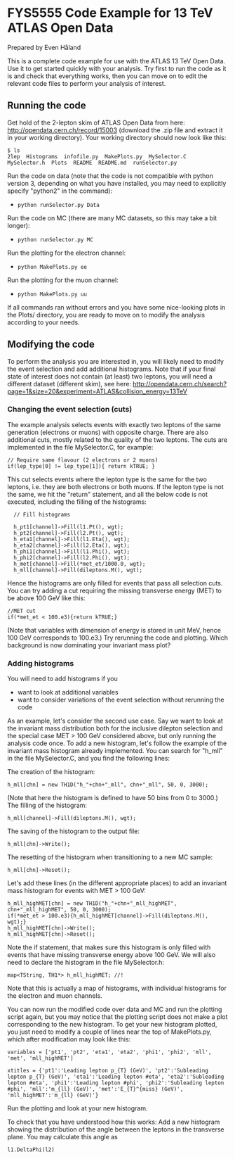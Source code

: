 # FYS5555 Code Example for 13 TeV ATLAS Open Data

Prepared by Even Håland

This is a complete code example for use with the ATLAS 13 TeV Open Data. Use it to
get started quickly with your analysis. Try first to run the code as it is and check
that everything works, then you can move on to edit the relevant code files to
perform your analysis of interest.

## Running the code

Get hold of the 2-lepton skim of ATLAS Open Data from here: http://opendata.cern.ch/record/15003
(download the .zip file and extract it in your working directory). Your working directory should now look
like this:
```
$ ls
2lep  Histograms  infofile.py  MakePlots.py  MySelector.C  MySelector.h  Plots  README  README.md  runSelector.py
```
Run the code on data (note that the code is not compatible with python version 3, depending on what you have installed, you may need to explicitly specify "python2" in the command):
- `python runSelector.py Data`

Run the code on MC (there are many MC datasets, so this may take a bit longer):
- `python runSelector.py MC`

Run the plotting for the electron channel:
- `python MakePlots.py ee`

Run the plotting for the muon channel:
- `python MakePlots.py uu`

If all commands ran without errors and you have some nice-looking plots in the Plots/ directory, you are
ready to move on to modify the analysis according to your needs.

## Modifying the code

To perform the analysis you are interested in, you will likely need to modify the event selection and
add additional histograms. Note that if your final state of interest does not contain (at least) two
leptons, you will need a different dataset (different skim), see here:
http://opendata.cern.ch/search?page=1&size=20&experiment=ATLAS&collision_energy=13TeV

### Changing the event selection (cuts)

The example analysis selects events with exactly two leptons of the same generation (electrons or muons)
with opposite charge. There are also additional cuts, mostly related to the quality of the two
leptons. The cuts are implemented in the file MySelector.C, for example:
```
// Require same flavour (2 electrons or 2 muons)
if(lep_type[0] != lep_type[1]){ return kTRUE; } 
```
This cut selects events where the lepton type is the same for the two leptons, i.e. they are both
electrons or both muons. If the lepton type is not the same, we hit the "return" statement, and
all the below code is not executed, including the filling of the histograms:
```
  // Fill histograms

  h_pt1[channel]->Fill(l1.Pt(), wgt); 
  h_pt2[channel]->Fill(l2.Pt(), wgt); 
  h_eta1[channel]->Fill(l1.Eta(), wgt); 
  h_eta2[channel]->Fill(l2.Eta(), wgt); 
  h_phi1[channel]->Fill(l1.Phi(), wgt); 
  h_phi2[channel]->Fill(l2.Phi(), wgt); 
  h_met[channel]->Fill(*met_et/1000.0, wgt); 
  h_mll[channel]->Fill(dileptons.M(), wgt);

```
Hence the histograms are only filled for events that pass all selection cuts. You can try adding
a cut requiring the missing transverse energy (MET) to be above 100 GeV like this:
```
//MET cut
if(*met_et < 100.e3){return kTRUE;}
```
(Note that variables with dimension of energy is stored in unit MeV, hence 100 GeV corresponds to 100.e3.)
Try rerunning the code and plotting. Which background is now dominating your invariant mass plot?

### Adding histograms

You will need to add histograms if you
- want to look at additional variables
- want to consider variations of the event selection without rerunning the code

As an example, let's consider the second use case. Say we want to look at the invariant mass distribution
both for the inclusive dilepton selection and the special case MET > 100 GeV considered above, but only
running the analysis code once. To add a new histogram, let's follow the example of the invariant mass
histogram already implemented. You can search for "h_mll" in the file MySelector.C, and you find the
following lines:

The creation of the histogram:
```
h_mll[chn] = new TH1D("h_"+chn+"_mll", chn+"_mll", 50, 0, 3000); 
```
(Note that here the histogram is defined to have 50 bins from 0 to 3000.)
The filling of the histogram:
```
h_mll[channel]->Fill(dileptons.M(), wgt);
```
The saving of the histogram to the output file:
```
h_mll[chn]->Write();
```
The resetting of the histogram when transitioning to a new MC sample:
```
h_mll[chn]->Reset();
```

Let's add these lines (in the different appropriate places) to add an invariant
mass histogram for events with MET > 100 GeV:
```
h_mll_highMET[chn] = new TH1D("h_"+chn+"_mll_highMET", chn+"_mll_highMET", 50, 0, 3000);
if(*met_et > 100.e3){h_mll_highMET[channel]->Fill(dileptons.M(), wgt);}
h_mll_highMET[chn]->Write();
h_mll_highMET[chn]->Reset();
```
Note the if statement, that makes sure this histogram is only filled with events that have
missing transverse energy above 100 GeV. We will also need to declare the histogram in the
file MySelector.h:
```
map<TString, TH1*> h_mll_highMET; //!
```
Note that this is actually a map of histograms, with individual histograms for the electron and
muon channels.

You can now run the modified code over data and MC and run the plotting script again, but you
may notice that the plotting script does not make a plot corresponding to the new histogram.
To get your new histogram plotted, you just need to modify a couple of lines near the top of
MakePlots.py, which after modification may look like this:
```
variables = ['pt1', 'pt2', 'eta1', 'eta2', 'phi1', 'phi2', 'mll', 'met', 'mll_highMET']

xtitles = {'pt1':'Leading lepton p_{T} (GeV)', 'pt2':'Subleading lepton p_{T} (GeV)', 'eta1':'Leading lepton #eta', 'eta2':'Subleading lepton #eta', 'phi1':'Leading lepton #phi', 'phi2':'Subleading lepton #phi', 'mll':'m_{ll} (GeV)', 'met':'E_{T}^{miss} (GeV)', 'mll_highMET':'m_{ll} (GeV)'}
```
Run the plotting and look at your new histogram.

To check that you have understood how this works: Add a new histogram showing the distribution of the
angle between the leptons in the transverse plane. You may calculate this angle as
```
l1.DeltaPhi(l2)
```
